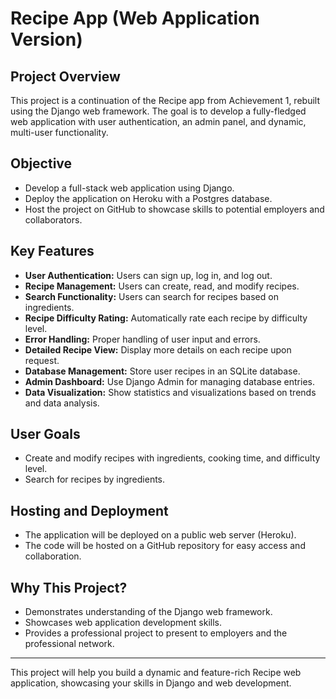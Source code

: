# Recipe App (Web Application Version)

## Project Overview
This project is a continuation of the Recipe app from Achievement 1, rebuilt using the Django web framework. The goal is to develop a fully-fledged web application with user authentication, an admin panel, and dynamic, multi-user functionality.

## Objective
- Develop a full-stack web application using Django.
- Deploy the application on Heroku with a Postgres database.
- Host the project on GitHub to showcase skills to potential employers and collaborators.

## Key Features
- **User Authentication:** Users can sign up, log in, and log out.
- **Recipe Management:** Users can create, read, and modify recipes.
- **Search Functionality:** Users can search for recipes based on ingredients.
- **Recipe Difficulty Rating:** Automatically rate each recipe by difficulty level.
- **Error Handling:** Proper handling of user input and errors.
- **Detailed Recipe View:** Display more details on each recipe upon request.
- **Database Management:** Store user recipes in an SQLite database.
- **Admin Dashboard:** Use Django Admin for managing database entries.
- **Data Visualization:** Show statistics and visualizations based on trends and data analysis.

## User Goals
- Create and modify recipes with ingredients, cooking time, and difficulty level.
- Search for recipes by ingredients.

## Hosting and Deployment
- The application will be deployed on a public web server (Heroku).
- The code will be hosted on a GitHub repository for easy access and collaboration.

## Why This Project?
- Demonstrates understanding of the Django web framework.
- Showcases web application development skills.
- Provides a professional project to present to employers and the professional network.

---

This project will help you build a dynamic and feature-rich Recipe web application, showcasing your skills in Django and web development.
